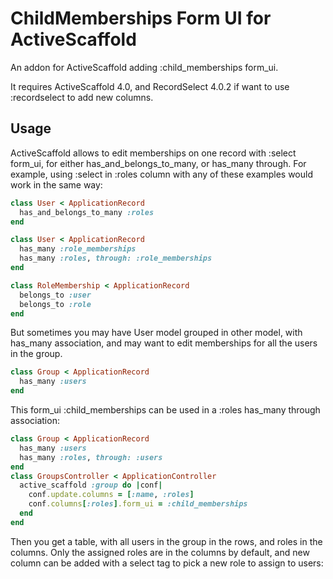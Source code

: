 # ChildMemberships Form UI for ActiveScaffold

An addon for ActiveScaffold adding :child_memberships form_ui.

It requires ActiveScaffold 4.0, and RecordSelect 4.0.2 if want to use :recordselect to add new columns.

## Usage

ActiveScaffold allows to edit memberships on one record with :select form_ui, for either has_and_belongs_to_many, or has_many through. For example, using :select in :roles column with any of these examples would work in the same way:

```ruby
class User < ApplicationRecord
  has_and_belongs_to_many :roles
end

class User < ApplicationRecord
  has_many :role_memberships
  has_many :roles, through: :role_memberships
end

class RoleMembership < ApplicationRecord
  belongs_to :user
  belongs_to :role
end
```

But sometimes you may have User model grouped in other model, with has_many association, and may want to edit memberships for all the users in the group.

```ruby
class Group < ApplicationRecord
  has_many :users
end
```

This form_ui :child_memberships can be used in a :roles has_many through association:

```ruby
class Group < ApplicationRecord
  has_many :users
  has_many :roles, through: :users
end
class GroupsController < ApplicationController
  active_scaffold :group do |conf|
    conf.update.columns = [:name, :roles]
    conf.columns[:roles].form_ui = :child_memberships
  end
end
```

Then you get a table, with all users in the group in the rows, and roles in the columns. Only the assigned roles are in the columns by default, and new column can be added with a select tag to pick a new role to assign to users:

